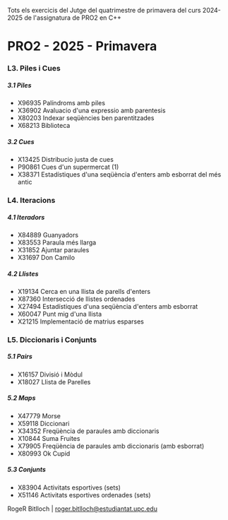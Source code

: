 Tots els exercicis del Jutge del quatrimestre de primavera del curs 2024-2025 de l'assignatura de PRO2 en C++


# PRO2 - 2025 - Primavera
### L3. Piles i Cues
##### 3.1 Piles
- X96935   Palíndroms amb piles
- X36902   Avaluacio d'una expressio amb parentesis
- X80203   Indexar seqüències ben parentitzades
- X68213   Biblioteca
##### 3.2 Cues
- X13425   Distribucio justa de cues
- P90861   Cues d'un supermercat (1)
- X38371   Estadístiques d'una seqüència d'enters amb esborrat del més antic
### L4. Iteracions
##### 4.1 Iteradors
- X84889   Guanyadors
- X83553   Paraula més llarga
- X31852   Ajuntar paraules
- X31697   Don Camilo
##### 4.2 Llistes
- X19134   Cerca en una llista de parells d'enters
- X87360   Intersecció de llistes ordenades
- X27494   Estadístiques d'una seqüència d'enters amb esborrat
- X60047   Punt mig d'una llista
- X21215   Implementació de matrius esparses
### L5. Diccionaris i Conjunts
##### 5.1 Pairs
- X16157   Divisió i Mòdul
- X18027   Llista de Parelles
##### 5.2 Maps
- X47779   Morse
- X59118   Diccionari
- X34352   Freqüència de paraules amb diccionaris
- X10844   Suma Fruites
- X79905   Freqüència de paraules amb diccionaris (amb esborrat)
- X80993   Ok Cupid
##### 5.3 Conjunts
- X83904   Activitats esportives (sets)
- X51146   Activitats esportives ordenades (sets)


RogeR Bitlloch | roger.bitlloch@estudiantat.upc.edu